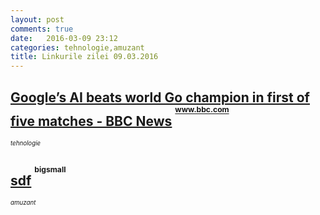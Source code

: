 ```yaml
---
layout: post
comments: true
date:   2016-03-09 23:12
categories: tehnologie,amuzant
title: Linkurile zilei 09.03.2016
---
```

## [Google’s AI beats world Go champion in first of five matches - BBC News](http://www.bbc.com/news/technology-35761246)      <sup><sup><sup>www.bbc.com</sup></sup></sup>  
_<sup><sup>tehnologie</sup></sup>_  


## [sdf](http://bigsmall:3000/)      <sup><sup><sup>bigsmall</sup></sup></sup>  
_<sup><sup>amuzant</sup></sup>_  


